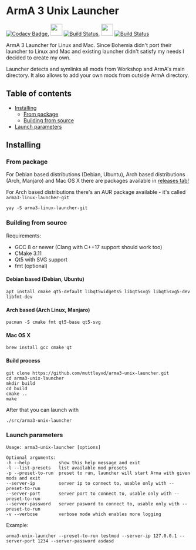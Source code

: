 # ArmA 3 Unix Launcher

[![Codacy Badge](https://api.codacy.com/project/badge/Grade/8a144e12d9cc4cde90616f0e3f282322)](https://www.codacy.com/manual/muttleyxd/arma3-unix-launcher?utm_source=github.com&amp;utm_medium=referral&amp;utm_content=muttleyxd/arma3-unix-launcher&amp;utm_campaign=Badge_Grade), <img src="https://cdn0.iconfinder.com/data/icons/tab-bar-ios-and-wp8-vector-icons/48/linux-512.png" height="32">  [![Build Status](https://cloud.drone.io/api/badges/muttleyxd/arma3-unix-launcher/status.svg)](https://cloud.drone.io/muttleyxd/arma3-unix-launcher), <img src="https://cdn3.iconfinder.com/data/icons/flat-icons-web/40/Apple-512.png" height="32"> [![Build Status](https://travis-ci.com/muttleyxd/arma3-unix-launcher.svg?branch=master)](https://travis-ci.com/muttleyxd/arma3-unix-launcher)

ArmA 3 Launcher for Linux and Mac.
Since Bohemia didn't port their launcher to Linux and Mac and existing launcher didn't satisfy my needs I decided to create my own.

Launcher detects and symlinks all mods from Workshop and ArmA's main directory. It also allows to add your own mods from outside ArmA directory.

## Table of contents

* [Installing](#installing)
    * [From package](#from-package)
    * [Building from source](#building-from-source)
* [Launch parameters](#launch-parameters)


## Installing

### From package

For Debian based distributions (Debian, Ubuntu), Arch based distributions (Arch, Manjaro) and Mac OS X there are packages available in [releases tab!](https://github.com/muttleyxd/arma3-unix-launcher/releases)

For Arch based distributions there's an AUR package available - it's called `arma3-linux-launcher-git`

    yay -S arma3-linux-launcher-git

### Building from source

Requirements:
- GCC 8 or newer (Clang with C++17 support should work too)
- CMake 3.11
- Qt5 with SVG support
- fmt (optional)

#### Debian based (Debian, Ubuntu)
    apt install cmake qt5-default libqt5widgets5 libqt5svg5 libqt5svg5-dev libfmt-dev

#### Arch based (Arch Linux, Manjaro)
    pacman -S cmake fmt qt5-base qt5-svg

#### Mac OS X
    brew install gcc cmake qt

#### Build process
    git clone https://github.com/muttleyxd/arma3-unix-launcher.git
    cd arma3-unix-launcher
    mkdir build
    cd build
    cmake ..
    make

After that you can launch with

    ./src/arma3-unix-launcher


### Launch parameters

```
Usage: arma3-unix-launcher [options] 

Optional arguments:
-h --help          	show this help message and exit
-l --list-presets  	list available mod presets
-p --preset-to-run 	preset to run, launcher will start Arma with given mods and exit
--server-ip        	server ip to connect to, usable only with --preset-to-run
--server-port      	server port to connect to, usable only with --preset-to-run
--server-password  	server pasword to connect to, usable only with --preset-to-run
-v --verbose       	verbose mode which enables more logging
```

Example:
```
arma3-unix-launcher --preset-to-run testmod --server-ip 127.0.0.1 --server-port 1234 --server-password asdasd
```
